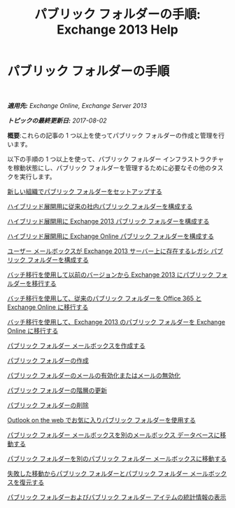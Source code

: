 ﻿---
title: 'パブリック フォルダーの手順: Exchange 2013 Help'
TOCTitle: パブリック フォルダーの手順
ms:assetid: afa54c8e-f3ab-4f5f-85ad-fb2a905ecfa9
ms:mtpsurl: https://technet.microsoft.com/ja-jp/library/JJ657481(v=EXCHG.150)
ms:contentKeyID: 49896419
ms.date: 05/23/2018
mtps_version: v=EXCHG.150
ms.translationtype: MT
---

# パブリック フォルダーの手順

 

_**適用先:** Exchange Online, Exchange Server 2013_

_**トピックの最終更新日:** 2017-08-02_

**概要**:これらの記事の 1 つ以上を使ってパブリック フォルダーの作成と管理を行います。

以下の手順の 1 つ以上を使って、パブリック フォルダー インフラストラクチャを稼動状態にし、パブリック フォルダーを管理するために必要なその他のタスクを実行します。

[新しい組織でパブリック フォルダーをセットアップする](https://docs.microsoft.com/ja-jp/exchange/collaboration-exo/public-folders/set-up-public-folders)

[ハイブリッド展開用に従来の社内パブリック フォルダーを構成する](https://docs.microsoft.com/ja-jp/exchange/collaboration-exo/public-folders/set-up-legacy-hybrid-public-folders)

[ハイブリッド展開用に Exchange 2013 パブリック フォルダーを構成する](https://docs.microsoft.com/ja-jp/exchange/collaboration-exo/public-folders/set-up-modern-hybrid-public-folders)

[ハイブリッド展開用に Exchange Online パブリック フォルダーを構成する](https://docs.microsoft.com/ja-jp/exchange/collaboration-exo/public-folders/set-up-exo-hybrid-public-folders)

[ユーザー メールボックスが Exchange 2013 サーバー上に存在するレガシ パブリック フォルダーを構成する](configure-legacy-public-folders-where-user-mailboxes-are-on-exchange-2013-servers-exchange-2013-help.md)

[バッチ移行を使用して以前のバージョンから Exchange 2013 にパブリック フォルダーを移行する](use-batch-migration-to-migrate-public-folders-to-exchange-2013-from-previous-versions-exchange-2013-help.md)

[バッチ移行を使用して、従来のパブリック フォルダーを Office 365 と Exchange Online に移行する](https://docs.microsoft.com/ja-jp/exchange/collaboration-exo/public-folders/batch-migration-of-legacy-public-folders)

[バッチ移行を使用して、Exchange 2013 のパブリック フォルダーを Exchange Online に移行する](https://docs.microsoft.com/ja-jp/exchange/collaboration-exo/public-folders/batch-migration-of-exchange-2013-public-folders)

[パブリック フォルダー メールボックスを作成する](create-a-public-folder-mailbox-exchange-2013-help.md)

[パブリック フォルダーの作成](https://docs.microsoft.com/ja-jp/exchange/collaboration-exo/public-folders/create-public-folder)

[パブリック フォルダーのメールの有効化またはメールの無効化](https://docs.microsoft.com/ja-jp/exchange/collaboration-exo/public-folders/enable-or-disable-mail-for-public-folder)

[パブリック フォルダーの階層の更新](https://docs.microsoft.com/ja-jp/exchange/collaboration-exo/public-folders/update-public-folder-hierarchy)

[パブリック フォルダーの削除](https://docs.microsoft.com/ja-jp/exchange/collaboration-exo/public-folders/remove-public-folder)

[Outlook on the web でお気に入りパブリック フォルダーを使用する](https://docs.microsoft.com/ja-jp/exchange/collaboration-exo/public-folders/use-favorite-public-folders)

[パブリック フォルダー メールボックスを別のメールボックス データベースに移動する](move-a-public-folder-mailbox-to-a-different-mailbox-database-exchange-2013-help.md)

[パブリック フォルダーを別のパブリック フォルダー メールボックスに移動する](move-a-public-folder-to-a-different-public-folder-mailbox-exchange-2013-help.md)

[失敗した移動からパブリック フォルダーとパブリック フォルダー メールボックスを復元する](restore-public-folders-and-public-folder-mailboxes-from-failed-moves-exchange-2013-help.md)

[パブリック フォルダーおよびパブリック フォルダー アイテムの統計情報の表示](view-statistics-for-public-folders-and-public-folder-items-exchange-2013-help.md)

